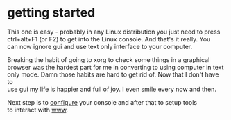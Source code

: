 # getting started

This one is easy - probably in any Linux distribution you just need to press  
ctrl+alt+F1 (or F2) to get into the Linux console. And that's it really. You  
can now ignore gui and use text only interface to your computer.

Breaking the habit of going to xorg to check some things in a graphical  
browser was the hardest part for me in converting to using computer in text  
only mode. Damn those habits are hard to get rid of. Now that I don't have to  
use gui my life is happier and full of joy. I even smile every now and then.  

Next step is to [configure][1] your console and after that to setup tools   
to interact with [www][2].  

[1]:./configuration.html
[2]:./www.html

